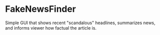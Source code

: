 # FakeNewsFinder
Simple GUI that shows recent "scandalous" headlines, summarizes news, and informs viewer how factual the article is.

